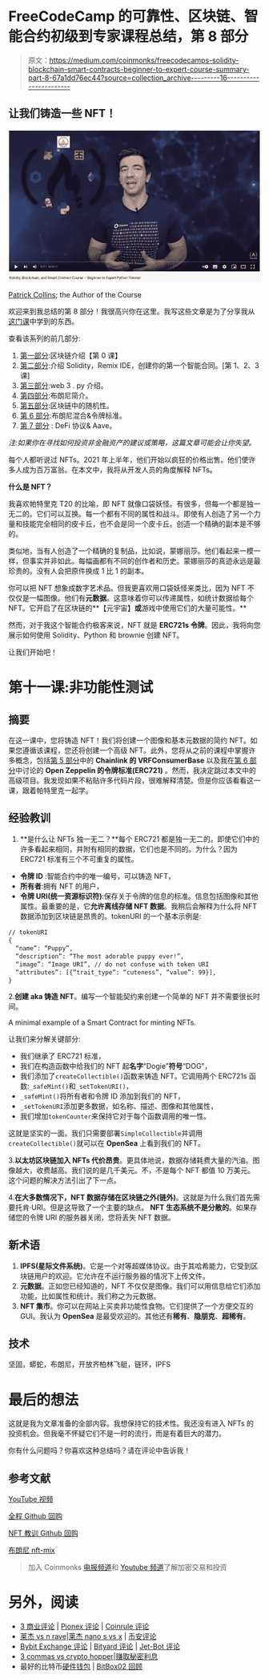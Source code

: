 # FreeCodeCamp 的可靠性、区块链、智能合约初级到专家课程总结，第 8 部分

> 原文：<https://medium.com/coinmonks/freecodecamps-solidity-blockchain-smart-contracts-beginner-to-expert-course-summary-part-8-67a1dd76ec44?source=collection_archive---------16----------------------->

## 让我们铸造一些 NFT！

![](img/f73c18aef2a1c79d98c589a3c2110a45.png)

[Patrick Collins](/@patrick.collins_58673); the Author of the Course

欢迎来到我总结的第 8 部分！我很高兴你在这里。我写这些文章是为了分享我从[这门课](https://www.youtube.com/watch?v=M576WGiDBdQ)中学到的东西。

查看该系列的前几部分:

1.  [第一部分](https://kris-ograbek.medium.com/freecodecamps-solidity-blockchain-smart-contracts-beginner-to-expert-course-summary-part-1-3539606eee0e):区块链介绍【第 0 课】
2.  [第二部分](https://kris-ograbek.medium.com/freecodecamps-solidity-blockchain-smart-contracts-beginner-to-expert-course-summary-part-2-da6e642efdea):介绍 Solidity，Remix IDE，创建你的第一个智能合同。[第 1、2、3 课]
3.  [第三部分](https://kris-ograbek.medium.com/freecodecamps-solidity-blockchain-smart-contracts-beginner-to-expert-course-summary-part-3-fea146841d9a):web 3 . py 介绍。
4.  [第四部分](/coinmonks/freecodecamps-solidity-blockchain-smart-contracts-beginner-to-expert-course-summary-part-4-d9bb72a4a6bf):布朗尼简介。
5.  [第五部分](/coinmonks/freecodecamps-solidity-blockchain-smart-contracts-beginner-to-expert-course-summary-part-5-d77a8c99bfc4):区块链中的随机性。
6.  [第 6 部分](/coinmonks/freecodecamps-solidity-blockchain-smart-contracts-beginner-to-expert-course-summary-part-6-24e1aaa177e7):布朗尼混合&令牌标准。
7.  [第 7 部分](https://kris-ograbek.medium.com/freecodecamps-solidity-blockchain-smart-contracts-beginner-to-expert-course-summary-part-7-f12e4ade52da) : DeFi 协议& Aave。

*注:如果你在寻找如何投资非金融资产的建议或策略，这篇文章可能会让你失望。*

每个人都听说过 NFTs。2021 年上半年，他们开始以疯狂的价格出售。他们使许多人成为百万富翁。在本文中，我将从开发人员的角度解释 NFTs。

**什么是 NFT？**

我喜欢帕特里克 T20 的比喻，即 NFT 就像口袋妖怪。有很多，但每一个都是独一无二的。它们可以互换。每一个都有不同的属性和战斗。即使有人创造了另一个力量和技能完全相同的皮卡丘，也不会是同一个皮卡丘。创造一个精确的副本是不够的。

类似地，当有人创造了一个精确的复制品，比如说，蒙娜丽莎。他们看起来一模一样，但事实并非如此。每幅画都有不同的创作者和历史。蒙娜丽莎的真迹永远是最珍贵的。没有人会把原件换成 1 比 1 的副本。

你可以把 NFT 想象成数字艺术品。但我更喜欢用口袋妖怪来类比，因为 NFT 不仅仅是一幅图像。他们有**元数据**。这意味着你可以传递属性，如统计数据给每个 NFT。它开启了在区块链的**【元宇宙】**或**游戏中使用它们的大量可能性。**

然而，对于我这个智能合约极客来说，NFT 就是 **ERC721s 令牌**。因此，我将向您展示如何使用 Solidity、Python 和 brownie 创建 NFT。

让我们开始吧！

# 第十一课:非功能性测试

## 摘要

在这一课中，您将铸造 NFT！我们将创建一个图像和基本元数据的简约 NFT。如果您遵循该课程，您还将创建一个高级 NFT。此外，您将从之前的课程中掌握许多概念，包括[第 5 部分](/coinmonks/freecodecamps-solidity-blockchain-smart-contracts-beginner-to-expert-course-summary-part-5-d77a8c99bfc4)中的 **Chainlink 的 VRFConsumerBase** 以及我在[第 6 部分](/coinmonks/freecodecamps-solidity-blockchain-smart-contracts-beginner-to-expert-course-summary-part-6-24e1aaa177e7)中讨论的 **Open Zeppelin 的令牌标准(ERC721)** 。然而，我决定跳过本文中的高级项目。我发现如果不粘贴许多代码片段，很难解释清楚。但是你应该看看这一课，跟着帕特里克一起学。

## 经验教训

1.  **是什么让 NFTs 独一无二？**每个 ERC721 都是独一无二的。即使它们中的许多看起来相同，并附有相同的数据，它们也是不同的。为什么？因为 ERC721 标准有三个不可重复的属性。

*   **令牌 ID** :智能合约中的唯一编号，可以铸造 NFT，
*   **所有者**:拥有 NFT 的用户，
*   **令牌 URI(统一资源标识符)**:保存关于令牌的信息的标准。信息包括图像和其他属性。最重要的是，它**允许离线存储 NFT 数据**。我稍后会解释为什么将 NFT 数据添加到区块链是昂贵的。tokenURI 的一个基本示例是:

```
// tokenURI
{
  “name”: “Puppy”,
  “description”: “The most adorable puppy ever!”,
  “image”: “Image URI”, // do not confuse with token URI
  “attributes”: [{“trait_type”: “cuteness”, “value”: 99}],
}
```

2.**创建 aka 铸造 NFT**。编写一个智能契约来创建一个简单的 NFT 并不需要很长时间。

A minimal example of a Smart Contract for minting NFTs.

让我们来分解关键部分:

*   我们继承了 ERC721 标准，
*   我们在构造函数中给我们的 NFT 起**名字**“Dogie”**符号**“DOG”，
*   我们添加了`createCollectible()`函数来铸造 NFT。它调用两个 ERC721s 函数:`_safeMint()`和`_setTokenURI()`，
*   `_safeMint()`将所有者和令牌 ID 添加到我们的 NFT，
*   `_setTokenURI`添加更多数据，如名称、描述、图像和其他属性，
*   我们增加`tokenCounter`来保持它对于每个函数调用的唯一性。

这就是坚实的一面。我们只需要部署`SimpleCollectible`并调用`createCollectible()`就可以在 **OpenSea** 上看到我们的 NFT。

3.**以太坊区块链加入 NFTs 代价昂贵**。更具体地说，数据存储耗费大量的汽油。图像越大，收费越高。我们说的是几千美元。不，不是每个 NFT 都值 10 万美元。这个问题的解决方法引出了下一点。

4.**在大多数情况下，NFT 数据存储在区块链之外(链外)**。这就是为什么我们首先需要托肯·URI。但是这导致了一个主要的缺点。 **NFT 生态系统不是分散的**。如果存储您的令牌 URI 的服务器关闭，您将丢失 NFT 数据。

## 新术语

1.  **IPFS(星际文件系统)**。它是一个对等超媒体协议。由于其哈希能力，它受到区块链用户的欢迎。它允许在不运行服务器的情况下上传文件。
2.  **元数据**。正如您已经知道的，NFT 不仅仅是图像。我们可以用信息给它们添加功能，比如属性和统计。我们称之为元数据。
3.  **NFT 集市**。你可以在网站上买卖非功能性食物。它们提供了一个方便交互的 GUI。我认为 **OpenSea** 是最受欢迎的。其他还有**稀有**、**隐朋克**、**超稀有**。

## 技术

坚固，蟒蛇，布朗尼，开放齐柏林飞艇，链环，IPFS

# 最后的想法

这就是我为文章准备的全部内容。我想保持它的技术性。我还没有进入 NFTs 的投资机会。但我毫不怀疑它们不是一时的流行，而是有着巨大的潜力。

你有什么问题吗？你喜欢这种总结吗？请在评论中告诉我！

## **参考文献**

[YouTube 视频](https://www.youtube.com/watch?v=M576WGiDBdQ)

[全程 Github 回购](https://github.com/smartcontractkit/full-blockchain-solidity-course-py)

[NFT 教训 Github 回购](https://github.com/PatrickAlphaC/nft-demo)

[布朗尼 nft-mix](https://github.com/PatrickAlphaC/nft-mix)

> 加入 Coinmonks [电报频道](https://t.me/coincodecap)和 [Youtube 频道](https://www.youtube.com/c/coinmonks/videos)了解加密交易和投资

# 另外，阅读

*   [3 商业评论](/coinmonks/3commas-review-an-excellent-crypto-trading-bot-2020-1313a58bec92) | [Pionex 评论](https://coincodecap.com/pionex-review-exchange-with-crypto-trading-bot) | [Coinrule 评论](/coinmonks/coinrule-review-2021-a-beginner-friendly-crypto-trading-bot-daf0504848ba)
*   [莱杰 vs n rave](/coinmonks/ledger-vs-ngrave-zero-7e40f0c1d694)|[莱杰 nano s vs x](/coinmonks/ledger-nano-s-vs-x-battery-hardware-price-storage-59a6663fe3b0) | [币安评论](/coinmonks/binance-review-ee10d3bf3b6e)
*   [Bybit Exchange 评论](/coinmonks/bybit-exchange-review-dbd570019b71) | [Bityard 评论](https://coincodecap.com/bityard-reivew) | [Jet-Bot 评论](https://coincodecap.com/jet-bot-review)
*   [3 commas vs crypto hopper](/coinmonks/3commas-vs-pionex-vs-cryptohopper-best-crypto-bot-6a98d2baa203)|[赚取秘密利息](/coinmonks/earn-crypto-interest-b10b810fdda3)
*   最好的比特币[硬件钱包](/coinmonks/hardware-wallets-dfa1211730c6) | [BitBox02 回顾](/coinmonks/bitbox02-review-your-swiss-bitcoin-hardware-wallet-c36c88fff29)